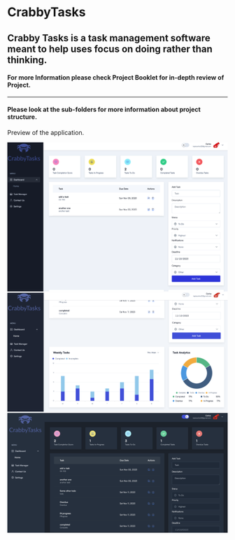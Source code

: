 # CrabbyTasks
Crabby Tasks is a task management software meant to help uses focus on doing
rather than thinking.
---
#### For more Information please check Project Booklet for in-depth review of Project.
---
#### Please look at the sub-folders for more information about project structure.

Preview of the application.

![Homepage](./docs/HomePage.png)
![ExtendedHome](./docs/HomePageExtended.png)
![Dark](./docs/DarkMode.png)

